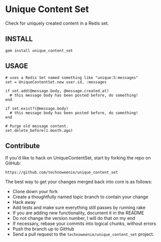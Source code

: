 # Unique Content Set

Check for uniquely created content in a Redis set.

## INSTALL

    gem install unique_content_set

## USAGE

    # uses a Redis Set named something like "unique:5:messages"
    set = UniqueContentSet.new user.id, :messages

    if set.add(@message.body, @message.created_at)
      # this message body has been posted before, do something!
    end

    if set.exist?(@message.body)
      # this message body has been posted before, do something!
    end

    # Purge old message content.
    set.delete_before(1.month.ago)

## Contribute

If you'd like to hack on UniqueContentSet, start by forking the repo on GitHub:

`https://github.com/technoweenie/unique_content_set`

The best way to get your changes merged back into core is as follows:

* Clone down your fork
* Create a thoughtfully named topic branch to contain your change
* Hack away
* Add tests and make sure everything still passes by running rake
* If you are adding new functionality, document it in the README
* Do not change the version number, I will do that on my end
* If necessary, rebase your commits into logical chunks, without errors
* Push the branch up to GitHub
* Send a pull request to the `technoweenie/unique_content_set` project.

